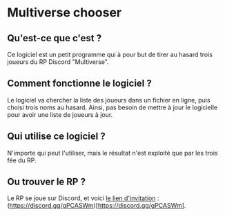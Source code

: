 # Multiverse chooser

## Qu'est-ce que c'est ?
Ce logiciel est un petit programme qui à pour but de tirer au hasard trois joueurs du RP Discord "Multiverse".

## Comment fonctionne le logiciel ? 
Le logiciel va chercher la liste des joueurs dans un fichier en ligne, puis choisi trois noms au hasard. Ainsi, pas besoin de mettre à jour le logicielle pour avoir une liste de joueurs à jour.

## Qui utilise ce logiciel ? 
N'importe qui peut l'utiliser, mais le résultat n'est exploité que par les trois fée du RP.

## Ou trouver le RP ?
Le RP se joue sur Discord, et voici [le lien d'invitation](https://discord.gg/gPCASWm) : (https://discord.gg/gPCASWm)[https://discord.gg/gPCASWm].